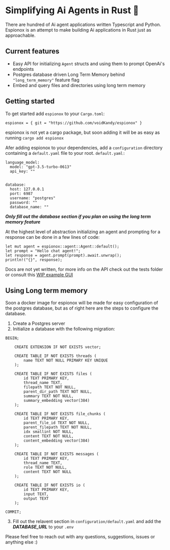 # Simplifying Ai Agents in Rust 🦀
There are hundred of Ai agent applications written Typescript and Python. Espionox is an attempt to make building Ai applications in Rust just as approachable.

## Current features
 - Easy API for initializing `Agent` structs and using them to prompt OpenAi's endpoints
 - Postgres database driven Long Term Memory behind `"long_term_memory"` feature flag
 - Embed and query files and directories using long term memory

## Getting started 
To get started add `espionox` to your `Cargo.toml`: 
```
espionox = { git = "https://github.com/voidKandy/espionox" }
```
espionox is not yet a cargo package, but soon adding it will be as easy as running `cargo add espionox` 

Afer adding espionox to your dependencies, add a `configuration` directory containing a `default.yaml` file to your root.
`default.yaml:`
```
language_model:
  model: "gpt-3.5-turbo-0613"
  api_key: ""


database: 
  host: 127.0.0.1 
  port: 6987
  username: "postgres"
  password: ""
  database_name: ""

```

***Only fill out the database section if you plan on using the long term memory feature***

At the highest level of abstraction initializing an agent and prompting for a response can be done in a few lines of code: 
```
let mut agent = espionox::agent::Agent::default();
let prompt = "Hello chat agent!";
let response = agent.prompt(prompt).await.unwrap();
println!("{}", response);
```
Docs are not yet written, for more info on the API check out the tests folder or consult this [WIP example GUI](https://github.com/voidKandy/espionox_egui_demo/tree/master)

## Using Long term memory 
Soon a docker image for espionox will be made for easy configuration of the postgres database, but as of right here are the steps to configure the database.
1. Create a Postgres server 
2. Initialize a database with the following migration:
```
BEGIN;

    CREATE EXTENSION IF NOT EXISTS vector;
    
    CREATE TABLE IF NOT EXISTS threads (
        name TEXT NOT NULL PRIMARY KEY UNIQUE
    );

    CREATE TABLE IF NOT EXISTS files (
        id TEXT PRIMARY KEY,
        thread_name TEXT,
        filepath TEXT NOT NULL,
        parent_dir_path TEXT NOT NULL,
        summary TEXT NOT NULL,
        summary_embedding vector(384)
    );

    CREATE TABLE IF NOT EXISTS file_chunks (
        id TEXT PRIMARY KEY,
        parent_file_id TEXT NOT NULL,
        parent_filepath TEXT NOT NULL,
        idx smallint NOT NULL,
        content TEXT NOT NULL,
        content_embedding vector(384)
    );

    CREATE TABLE IF NOT EXISTS messages (
        id TEXT PRIMARY KEY,
        thread_name TEXT,
        role TEXT NOT NULL,
        content TEXT NOT NULL
    );

    CREATE TABLE IF NOT EXISTS io (
        id TEXT PRIMARY KEY,
        input TEXT,
        output TEXT
    );

COMMIT;
```
3. Fill out the relavent section in `configuration/default.yaml` and add the ***DATABASE_URL*** to your `.env` 

Please feel free to reach out with any questions, suggestions, issues or anything else :)
